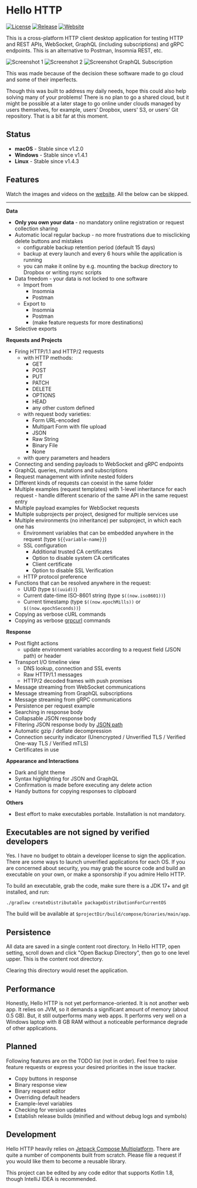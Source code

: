 # Hello HTTP

[![License](https://img.shields.io/github/license/sunny-chung/hello-http)](LICENSE)
[![Release](https://img.shields.io/github/v/release/sunny-chung/hello-http)](https://github.com/sunny-chung/hello-http/releases)
[![Website](https://img.shields.io/badge/website-Hello%20HTTP-yellow)](https://sunny-chung.github.io/hello-http/)

This is a cross-platform HTTP client desktop application for testing HTTP and REST APIs, WebSocket, GraphQL (including
subscriptions) and gRPC endpoints. This is an alternative to Postman, Insomnia REST, etc.

![Screenshot 1](doc/_include/screenshot1.png)
![Screenshot 2](doc/_include/screenshot2.png)
![Screenshot GraphQL Subscription](doc/_include/screenshot-graphql-subscription.png)

This was made because of the decision these software made to go cloud and some of their imperfects.

Though this was built to address my daily needs, hope this could also help solving many of your problems!
There is no plan to go a shared cloud, but it might be possible at a later stage to go online under clouds managed by
users themselves, for example, users' Dropbox, users' S3, or users' Git repository. That is a bit far at this
moment.

## Status

- **macOS** - Stable since v1.2.0
- **Windows** - Stable since v1.4.1
- **Linux** - Stable since v1.4.3

## Features

Watch the images and videos on the [website](https://sunny-chung.github.io/hello-http/). All the below can be skipped.

---

**Data**
- **Only you own your data** - no mandatory online registration or request collection sharing
- Automatic local regular backup - no more frustrations due to misclicking delete buttons and mistakes
  - configurable backup retention period (default 15 days)
  - backup at every launch and every 6 hours while the application is running
  - you can make it online by e.g. mounting the backup directory to Dropbox or writing rsync scripts
- Data freedom - your data is not locked to one software
  - Import from
    - Insomnia
    - Postman
  - Export to
    - Insomnia
    - Postman
    - (make feature requests for more destinations)
- Selective exports

**Requests and Projects**
- Firing HTTP/1.1 and HTTP/2 requests
  - with HTTP methods:
    - GET
    - POST
    - PUT
    - PATCH
    - DELETE
    - OPTIONS
    - HEAD
    - any other custom defined
  - with request body varieties:
    - Form URL-encoded
    - Multipart Form with file upload
    - JSON
    - Raw String
    - Binary File
    - None
  - with query parameters and headers
- Connecting and sending payloads to WebSocket and gRPC endpoints
- GraphQL queries, mutations and subscriptions
- Request management with infinite nested folders
- Different kinds of requests can coexist in the same folder
- Multiple examples (request templates) with 1-level inheritance for each request - handle different scenario of the same API in the same request entry
- Multiple payload examples for WebSocket requests
- Multiple subprojects per project, designed for multiple services use
- Multiple environments (no inheritance) per subproject, in which each one has
  - Environment variables that can be embedded anywhere in the request (type `${{variable-name}}`)
  - SSL configuration
    - Additional trusted CA certificates
    - Option to disable system CA certificates
    - Client certificate
    - Option to disable SSL Verification
  - HTTP protocol preference
- Functions that can be resolved anywhere in the request:
  - UUID (type `$((uuid))`)
  - Current date-time ISO-8601 string (type `$((now.iso8601))`)
  - Current timestamp (type `$((now.epochMills))` or `$((now.epochSeconds))`)
- Copying as verbose cURL commands
- Copying as verbose [grpcurl](https://github.com/fullstorydev/grpcurl) commands

**Response**
- Post flight actions
  - update environment variables according to a request field (JSON path) or header
- Transport I/O timeline view
  - DNS lookup, connection and SSL events
  - Raw HTTP/1.1 messages
  - HTTP/2 decoded frames with push promises
- Message streaming from WebSocket communications
- Message streaming from GraphQL subscriptions
- Message streaming from gRPC communications
- Persistence per request example
- Searching in response body
- Collapsable JSON response body
- Filtering JSON response body by [JSON path](https://github.com/json-path/JsonPath)
- Automatic gzip / deflate decompression
- Connection security indicator (Unencrypted / Unverified TLS / Verified One-way TLS / Verified mTLS)
- Certificates in use

**Appearance and Interactions**
- Dark and light theme
- Syntax highlighting for JSON and GraphQL
- Confirmation is made before executing any delete action
- Handy buttons for copying responses to clipboard

**Others**
- Best effort to make executables portable. Installation is not mandatory.

## Executables are not signed by verified developers

Yes. I have no budget to obtain a developer license to sign the application. There are some ways to launch unverified
applications for each OS.
If you are concerned about security, you may grab the source code and build an executable on your own, or
make a sponsorship if you admire Hello HTTP.

To build an executable, grab the code, make sure there is a JDK 17+ and git installed, and run:
```shell
./gradlew createDistributable packageDistributionForCurrentOS
```

The build will be available at `$projectDir/build/compose/binaries/main/app`.

## Persistence

All data are saved in a single content root directory. In Hello HTTP, open setting, scroll down and click
"Open Backup Directory", then go to one level upper. This is the content root directory.

Clearing this directory would reset the application.

## Performance

Honestly, Hello HTTP is not yet performance-oriented. It is not another web app. It relies on JVM, so it demands a
significant amount of memory (about 0.5 GB). But, it still outperforms many web apps. It performs very well on a
Windows laptop with 8 GB RAM without a noticeable performance degrade of other applications.

## Planned

Following features are on the TODO list (not in order). Feel free to raise feature requests or
express your desired priorities in the issue tracker.

- Copy buttons in response
- Binary response view
- Binary request editor
- Overriding default headers
- Example-level variables
- Checking for version updates
- Establish release builds (minified and without debug logs and symbols)

## Development

Hello HTTP heavily relies on [Jetpack Compose Multiplatform](https://www.jetbrains.com/lp/compose-multiplatform/).
There are quite a number of components built from scratch. Please file a request if you would like them to become a
reusable library.

This project can be edited by any code editor that supports Kotlin 1.8, though IntelliJ IDEA is recommended.
